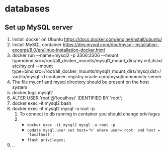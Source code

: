 # databases

## Set up MySQL server
1) Install docker on Ubuntu https://docs.docker.com/engine/install/ubuntu/
2) Install MySQL container https://dev.mysql.com/doc/mysql-installation-excerpt/8.0/en/linux-installation-docker.html
3) docker run --name=mysql2 -p 3306:3306 --mount type=bind,src=/root/all_docker_mounts/mysql1_mount_dirs/my.cnf,dst=/etc/my.cnf --mount type=bind,src=/root/all_docker_mounts/mysql1_mount_dirs/mysql,dst=/var/lib/mysql -d container-registry.oracle.com/mysql/community-server
4) The file my.cnf and mysql directory should be present on the host system
5) docker logs mysql2
7) ALTER USER 'root'@'localhost' IDENTIFIED BY 'root';
8) docker exec -it mysql2 bash
9) docker exec -it mysql2 mysql -u root -p
   1) To connect to db running in container you should change privileges
   2) 
      * `docker exec -it mysql2 mysql -u root -p`
      * `update mysql.user set host='%' where user='root' and host = 'localhost';`
      * `flush privileges;`
10) ..